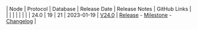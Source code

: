 | Node | Protocol | Database | Release Date | Release Notes | GitHub Links | 
|      |          |          |              |               |              |
| 24.0 | 19       | 21       | 2023-01-19   | [V24.0](../releases/release-v24-0.md) | [Release](https://github.com/nanocurrency/nano-node/releases/tag/V24.0) - [Milestone](https://github.com/nanocurrency/nano-node/milestone/25) - [Changelog](https://github.com/nanocurrency/nano-node/compare/941331bdb3ee1314a26dd95df058beb4e22f155a...3d8d7cbe0e719aa26fcbe07a6d169f8979a0562e) |
